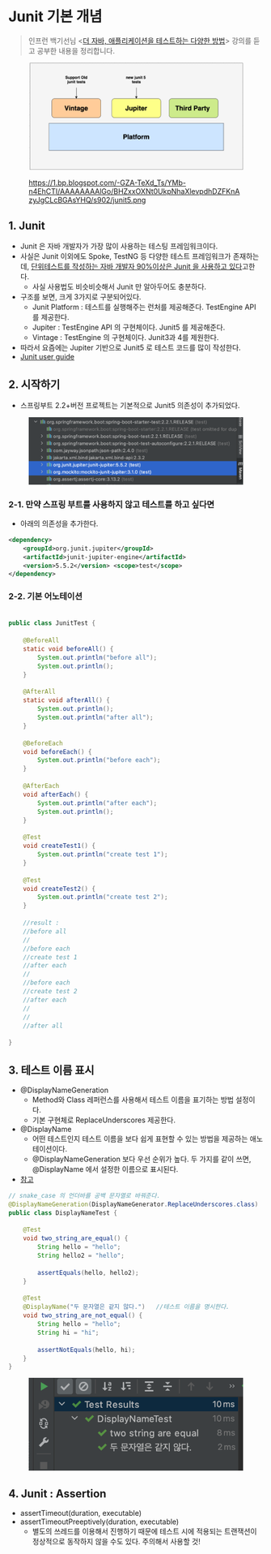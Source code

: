 # Junit 기본 개념

> 인프런 백기선님 <[더 자바, 애플리케이션을 테스트하는 다양한 방법](https://www.inflearn.com/course/the-java-application-test)> 강의를 듣고 공부한 내용을 정리합니다.&#x20;

<figure><img src="../../.gitbook/assets/image (10).png" alt=""><figcaption><p><a href="https://1.bp.blogspot.com/-GZA-TeXd_Ts/YMb-n4EhCTI/AAAAAAAAlGo/BHZxxOXNt0UkpNhaXlevpdhDZFKnAzyJgCLcBGAsYHQ/s902/junit5.png">https://1.bp.blogspot.com/-GZA-TeXd_Ts/YMb-n4EhCTI/AAAAAAAAlGo/BHZxxOXNt0UkpNhaXlevpdhDZFKnAzyJgCLcBGAsYHQ/s902/junit5.png</a></p></figcaption></figure>

## 1. Junit

* Junit 은 자바 개발자가 가장 많이 사용하는 테스팅 프레임워크이다.&#x20;
* 사실은 Junit 이외에도 Spoke, TestNG 등 다양한 테스트 프레임워크가 존재하는데, [단위테스트를 작성하는 자바 개발자 90%이상은 Junit 을 사용하고 있다](https://www.jetbrains.com/lp/devecosystem-2019/java/)고한다.&#x20;
  * 사실 사용법도 비슷비슷해서 Junit 만 알아두어도 충분하다.&#x20;
* 구조를 보면, 크게 3가지로 구분되어있다.&#x20;
  * Junit Platform : 테스트를 실행해주는 런처를 제공해준다. TestEngine API 를 제공한다.&#x20;
  * Jupiter : TestEngine API 의 구현체이다. Junit5 를 제공해준다.&#x20;
  * Vintage : TestEngine 의 구현체이다. Junit3과 4를 제원한다.&#x20;
* 따라서 요즘에는 Jupiter 기반으로 Junit5 로 테스트 코드를 많이 작성한다.&#x20;
* [Junit user guide](https://junit.org/junit5/docs/current/user-guide/)

## 2. 시작하기&#x20;

* 스프링부트 2.2+버전 프로젝트는 기본적으로 Junit5 의존성이 추가되었다.&#x20;

<figure><img src="../../.gitbook/assets/image (59).png" alt=""><figcaption></figcaption></figure>

### 2-1. 만약 스프링 부트를 사용하지 않고 테스트를 하고 싶다면&#x20;

* 아래의 의존성을 추가한다.&#x20;

```xml
<dependency> 
    <groupId>org.junit.jupiter</groupId> 
    <artifactId>junit-jupiter-engine</artifactId> 
    <version>5.5.2</version> <scope>test</scope>
</dependency>
```

### 2-2. 기본 어노테이션&#x20;

```java

public class JunitTest {

    @BeforeAll
    static void beforeAll() {
        System.out.println("before all");
        System.out.println();
    }

    @AfterAll
    static void afterAll() {
        System.out.println();
        System.out.println("after all");
    }

    @BeforeEach
    void beforeEach() {
        System.out.println("before each");
    }

    @AfterEach
    void afterEach() {
        System.out.println("after each");
        System.out.println();
    }

    @Test
    void createTest1() {
        System.out.println("create test 1");
    }

    @Test
    void createTest2() {
        System.out.println("create test 2");
    }

    //result : 
    //before all
    //
    //before each
    //create test 1
    //after each
    //
    //before each
    //create test 2
    //after each
    //
    //
    //after all

}
```

## 3. 테스트 이름 표시&#x20;

* @DisplayNameGeneration
  * Method와 Class 레퍼런스를 사용해서 테스트 이름을 표기하는 방법 설정이다.&#x20;
  * 기본 구현체로 ReplaceUnderscores 제공한다.&#x20;
* @DisplayName
  * 어떤 테스트인지 테스트 이름을 보다 쉽게 표현할 수 있는 방법을 제공하는 애노테이션이다.&#x20;
  * @DisplayNameGeneration 보다 우선 순위가 높다. 두 가지를 같이 쓰면, @DisplayName 에서 설정한 이름으로 표시된다.&#x20;
* [참고](https://junit.org/junit5/docs/current/user-guide/#writing-tests-display-names)

```java
// snake_case 의 언더바를 공백 문자열로 바꿔준다.  
@DisplayNameGeneration(DisplayNameGenerator.ReplaceUnderscores.class)
public class DisplayNameTest {

    @Test
    void two_string_are_equal() {
        String hello = "hello";
        String hello2 = "hello";

        assertEquals(hello, hello2);
    }

    @Test
    @DisplayName("두 문자열은 같지 않다.")   //테스트 이름을 명시한다. 
    void two_string_are_not_equal() {
        String hello = "hello";
        String hi = "hi";

        assertNotEquals(hello, hi);
    }
}
```

<figure><img src="../../.gitbook/assets/image (4).png" alt=""><figcaption></figcaption></figure>

## 4. Junit : Assertion&#x20;

* assertTimeout(duration, executable)
* assertTimeoutPreeptively(duration, executable)
  * 별도의 쓰레드를 이용해서 진행하기 때문에 테스트 시에 적용되는 트랜잭션이 정상적으로 동작하지 않을 수도 있다. 주의해서 사용할 것!  &#x20;

